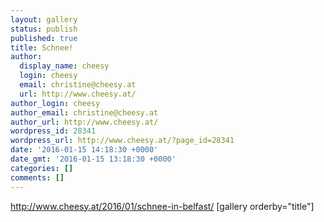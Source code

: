 ```yaml
---
layout: gallery
status: publish
published: true
title: Schnee!
author:
  display_name: cheesy
  login: cheesy
  email: christine@cheesy.at
  url: http://www.cheesy.at/
author_login: cheesy
author_email: christine@cheesy.at
author_url: http://www.cheesy.at/
wordpress_id: 28341
wordpress_url: http://www.cheesy.at/?page_id=28341
date: '2016-01-15 14:18:30 +0000'
date_gmt: '2016-01-15 13:18:30 +0000'
categories: []
comments: []
---
```

http://www.cheesy.at/2016/01/schnee-in-belfast/
[gallery orderby="title"]
